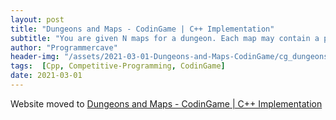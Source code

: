 ```yaml
---
layout: post
title: "Dungeons and Maps - CodinGame | C++ Implementation"
subtitle: "You are given N maps for a dungeon. Each map may contain a path to a treasure T, from starting position [ startRow; startCol ]. Determine the index of the map which holds the shortest path from the starting position to T, but be careful a map may lead you to a TRAP."
author: "Programmercave"
header-img: "/assets/2021-03-01-Dungeons-and-Maps-CodinGame/cg_dungeons_and_maps1.jpg"
tags:  [Cpp, Competitive-Programming, CodinGame]
date: 2021-03-01
---
```


Website moved to [Dungeons and Maps - CodinGame | C++ Implementation](https://programmercave.com/blog/2021/03/01/Dungeons-and-Maps-CodinGame-C++-Implementation)
